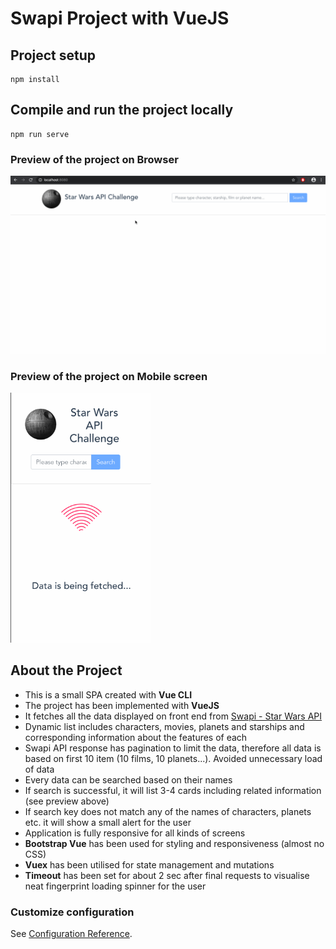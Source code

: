 # Swapi Project with VueJS

## Project setup
```
npm install
```

## Compile and run the project locally
```
npm run serve
```

### Preview of the project on Browser

![](src/assets/Swapi.gif)

### Preview of the project on Mobile screen

<img src="src/assets/Swapi-mobile.gif" height="400">

## About the Project

 - This is a small SPA created with **Vue CLI**
 - The project has been implemented with **VueJS**
 - It fetches all the data displayed on front end from [Swapi - Star Wars API](https://swapi.co/documentation)
 - Dynamic list includes characters, movies, planets and starships and corresponding information about the features of each
 - Swapi API response has pagination to limit the data, therefore all data is based on first 10 item (10 films, 10 planets...). Avoided unnecessary load of data
 - Every data can be searched based on their names
 - If search is successful, it will list 3-4 cards including related information (see preview above)
 - If search key does not match any of the names of characters, planets etc. it will show a small alert for the user
 - Application is fully responsive for all kinds of screens
 - **Bootstrap Vue** has been used for styling and responsiveness (almost no CSS)
 - **Vuex** has been utilised for state management and mutations
 - **Timeout** has been set for about 2 sec after final requests to visualise neat fingerprint loading spinner for the user

### Customize configuration
See [Configuration Reference](https://cli.vuejs.org/config/).
